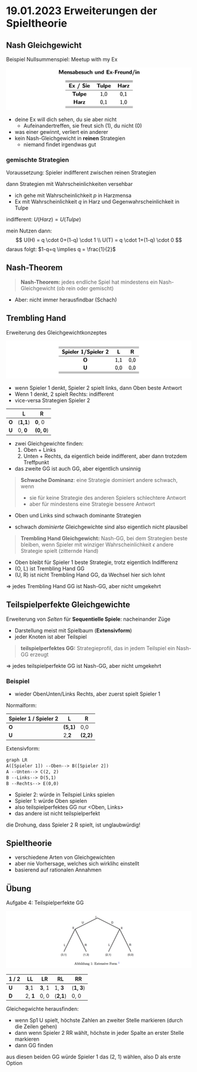 # 19.01.2023 Erweiterungen der Spieltheorie



## Nash Gleichgewicht

Beispiel Nullsummenspiel: Meetup with my Ex

![2023-01-23_13-51-22](../images/2023-01-23_13-51-22.jpg)

- deine Ex will dich sehen, du sie aber nicht
    - Aufeinandertreffen, sie freut sich (1), du nicht (0)
- was einer gewinnt, verliert ein anderer
- kein Nash-Gleichgewicht in **reinen** Strategien
    - niemand findet irgendwas gut

### gemischte Strategien

Voraussetzung: Spieler indifferent zwischen reinen Strategien

dann Strategien mit Wahrscheinlichkeiten versehbar

- ich gehe mit Wahrscheinlichkeit *p* in Harzmensa
- Ex mit Wahrscheinlichkeit *q* in Harz und Gegenwahrscheinlichkeit in Tulpe 

indifferent: $U(Harz) = U(Tulpe)$

mein Nutzen dann: 
$$
U(H) = q \cdot 0+(1-q) \cdot 1 \\
U(T) = q \cdot 1+(1-q) \cdot 0
$$
daraus folgt: $1-q=q \implies q = \frac{1}{2}$



## Nash-Theorem

> **Nash-Theorem:** jedes endliche Spiel hat mindestens ein Nash-Gleichgewicht (ob rein oder gemischt)

- Aber: nicht immer herausfindbar (Schach)



## Trembling Hand

Erweiterung des Gleichgewichtkonzeptes

![img](../images/2023-01-23_16-57-10.jpg)

- wenn Spieler 1 denkt, Spieler 2 spielt links, dann Oben beste Antwort
- Wenn 1 denkt, 2 spielt Rechts: indifferent
- vice-versa Strategien Spieler 2

|       | L         | R          |
| ----- | --------- | ---------- |
| **O** | (**1,1**) | **0**, 0   |
| **U** | 0, **0**  | **(0, 0**) |

- zwei Gleichgewichte finden:
    1. Oben + Links
    1. Unten + Rechts, da eigentlich beide indifferent, aber dann trotzdem Treffpunkt
- das zweite GG ist auch GG, aber eigentlich unsinnig



> **Schwache Dominanz**: eine Strategie dominiert andere schwach, wenn
>
> - sie für keine Strategie des anderen Spielers schlechtere Antwort
> - aber für mindestens eine Strategie bessere Antwort

- Oben und Links sind schwach dominante Strategien

- schwach *dominierte* Gleichgewichte sind also eigentlich nicht plausibel



> **Trembling Hand Gleichgewicht:** Nash-GG, bei dem Strategien beste bleiben, wenn Spieler mit winziger Wahrscheinlichkeit $\epsilon$ andere Strategie spielt (zitternde Hand)

- Oben bleibt für Spieler 1 beste Strategie, trotz eigentlich Indifferenz
- (O, L) ist Trembling Hand GG
- (U, R) ist nicht Trembling Hand GG, da Wechsel hier sich lohnt

=> jedes Trembling Hand GG ist Nash-GG, aber nicht umgekehrt





## Teilspielperfekte Gleichgewichte

Erweiterung von *Selten* für **Sequentielle Spiele**: nacheinander Züge

- Darstellung meist mit Spielbaum (**Extensivform**)
- jeder Knoten ist aber Teilspiel

> **teilspielperfektes GG:** Strategieprofil, das in jedem Teilspiel ein Nash-GG erzeugt

=> jedes teilspielperfekte GG ist Nash-GG, aber nicht umgekehrt



### Beispiel

- wieder ObenUnten/Links Rechts, aber zuerst spielt Spieler 1

Normalform:

| Spieler 1 / Spieler 2 | L         | R         |
| --------------------- | --------- | --------- |
| **O**                 | **(5,1)** | 0,0       |
| **U**                 | 2,**2**   | **(2,2)** |

Extensivform:

```mermaid
graph LR
A([Spieler 1]) --Oben--> B([Spieler 2])
A --Unten--> C(2, 2)
B --Links--> D(5,1)
B --Rechts--> E(0,0)
```

- Spieler 2: würde in Teilspiel Links spielen
- Spieler 1: würde Oben spielen
- also teilspielperfektes GG nur <Oben, Links>
- das andere ist nicht teilspielperfekt



die Drohung, dass Spieler 2 R spielt, ist unglaubwürdig!



## Spieltheorie

- verschiedene Arten von Gleichgewichten
- aber nie Vorhersage, welches sich wirklihc einstellt
- basierend auf rationalen Annahmen



## Übung

Aufgabe 4: Teilspielperfekte GG

![img](../images/2023-01-25_15-26-43.jpg)

| 1 / 2 | LL       | LR       | RL        | RR         |
| :---- | -------- | -------- | --------- | ---------- |
| **U** | **3**,1  | **3**, 1 | 1, **3**  | (**1, 3**) |
| **D** | 2, **1** | 0, 0     | (**2,1**) | 0, 0       |

Gleichegwichte herausfinden:

- wenn Sp1 U spielt, höchste Zahlen an zweiter Stelle markieren (durch die Zeilen gehen)
- dann wenn Spieler 2 RR wählt, höchste in jeder Spalte an erster Stelle markieren
- dann GG finden

aus diesen beiden GG würde Spieler 1 das (2, 1) wählen, also D als erste Option
